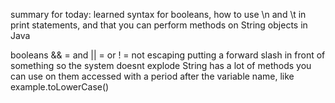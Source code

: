 summary for today: learned syntax for booleans, how to use \n and \t in print statements, and that you can perform methods on String objects in Java

booleans
	&& = and
	|| = or
	! = not
escaping
	putting a forward slash in front of something so the system doesnt explode
String
	has a lot of methods you can use on them
	accessed with a period after the variable name, like example.toLowerCase()